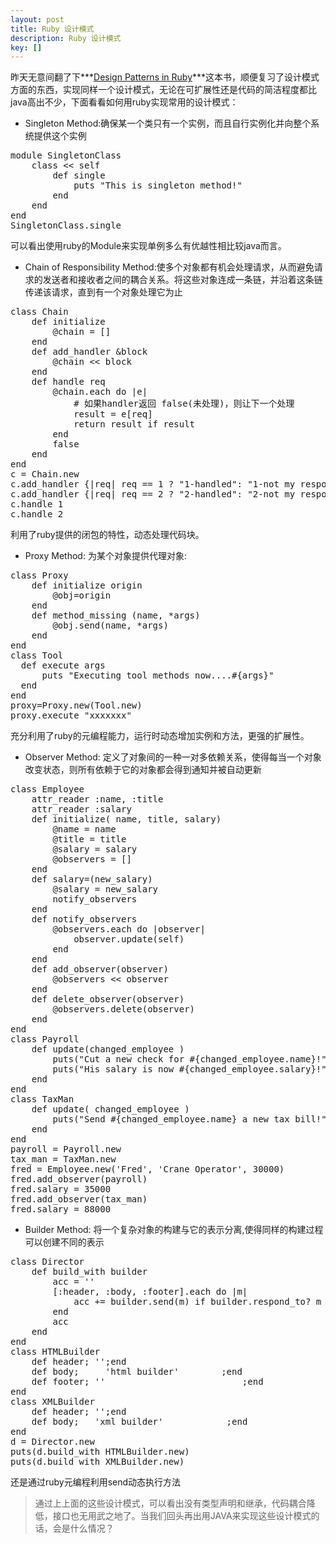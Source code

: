 ```yaml
---
layout: post
title: Ruby 设计模式
description: Ruby 设计模式
key: []
---
```

昨天无意间翻了下***[Design Patterns in Ruby][1]***这本书，顺便复习了设计模式方面的东西，实现同样一个设计模式，无论在可扩展性还是代码的简洁程度都比java高出不少，下面看看如何用ruby实现常用的设计模式：

 - Singleton Method:确保某一个类只有一个实例，而且自行实例化并向整个系统提供这个实例
<pre>
module SingletonClass
	class << self
		def single
			puts "This is singleton method!"
		end
	end
end
SingletonClass.single
</pre>
可以看出使用ruby的Module来实现单例多么有优越性相比较java而言。
 - Chain of Responsibility Method:使多个对象都有机会处理请求，从而避免请求的发送者和接收者之间的耦合关系。将这些对象连成一条链，并沿着这条链传递该请求，直到有一个对象处理它为止
<pre>
class Chain
	def initialize
		@chain = []
	end
	def add_handler &block
		@chain << block
	end
	def handle req
		@chain.each do |e|
			# 如果handler返回 false(未处理)，则让下一个处理
			result = e[req]
			return result if result
		end
		false
	end
end
c = Chain.new
c.add_handler {|req| req == 1 ? "1-handled": "1-not my responsibility" }
c.add_handler {|req| req == 2 ? "2-handled": "2-not my responsibility" }
c.handle 1
c.handle 2
</pre>
利用了ruby提供的闭包的特性，动态处理代码块。
 - Proxy Method: 为某个对象提供代理对象:
<pre>
class Proxy
	def initialize origin
		@obj=origin
	end
	def method_missing (name, *args)
		@obj.send(name, *args)
	end
end
class Tool
  def execute args
	  puts "Executing tool methods now....#{args}"
  end
end
proxy=Proxy.new(Tool.new)
proxy.execute "xxxxxxx"
</pre>
充分利用了ruby的元编程能力，运行时动态增加实例和方法，更强的扩展性。
 - Observer Method: 定义了对象间的一种一对多依赖关系，使得每当一个对象改变状态，则所有依赖于它的对象都会得到通知并被自动更新
<pre>
class Employee
	attr_reader :name, :title
	attr_reader :salary
	def initialize( name, title, salary)
		@name = name
		@title = title
		@salary = salary
		@observers = []
	end
	def salary=(new_salary)
		@salary = new_salary
		notify_observers
	end
	def notify_observers
		@observers.each do |observer|
			observer.update(self)
		end
	end
	def add_observer(observer)
		@observers << observer
	end
	def delete_observer(observer)
		@observers.delete(observer)
	end
end
class Payroll
	def update(changed_employee )
		puts("Cut a new check for #{changed_employee.name}!")
		puts("His salary is now #{changed_employee.salary}!")
	end
end
class TaxMan
	def update( changed_employee )
		puts("Send #{changed_employee.name} a new tax bill!")
	end
end
payroll = Payroll.new
tax_man = TaxMan.new
fred = Employee.new('Fred', 'Crane Operator', 30000)
fred.add_observer(payroll)
fred.salary = 35000
fred.add_observer(tax_man)
fred.salary = 88000
</pre>
 - Builder Method: 将一个复杂对象的构建与它的表示分离,使得同样的构建过程可以创建不同的表示
<pre>
class Director
	def build_with builder
		acc = ''
		[:header, :body, :footer].each do |m|
			acc += builder.send(m) if builder.respond_to? m
		end
		acc
	end
end
class HTMLBuilder
	def header; '<html><title>html builder</title>';end
	def body;	  '<body>html builder</body>'        ;end
	def footer; '</html>'                          ;end
end
class XMLBuilder
	def header; '<?xml version="1.0" charset="utf-8">';end
	def body;   '<root>xml builder</root>'            ;end
end
d = Director.new
puts(d.build_with HTMLBuilder.new)
puts(d.build_with XMLBuilder.new)
</pre>
还是通过ruby元编程利用send动态执行方法

> 通过上上面的这些设计模式，可以看出没有类型声明和继承，代码耦合降低，接口也无用武之地了。当我们回头再出用JAVA来实现这些设计模式的话，会是什么情况？

  [1]: http://www.everyday-cn.com/zh/ibook_download/13 "design pattern"
